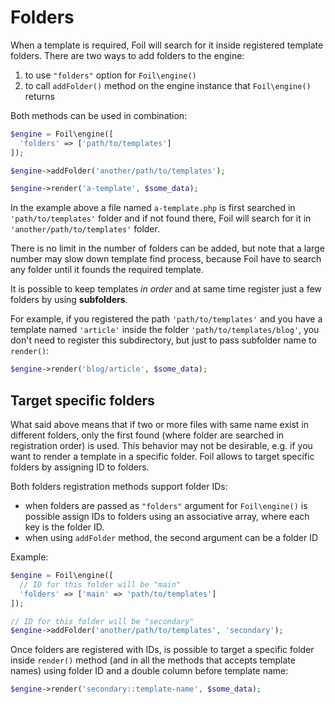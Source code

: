 <!--
currentMenu: "folders"
currentSection: "Getting Started"
title: "Folders"
-->

# Folders

When a template is required, Foil will search for it inside registered template folders. There are two ways to add folders to the engine:

 1. to use `"folders"` option for `Foil\engine()`
 2. to call `addFolder()` method on the engine instance that `Foil\engine()` returns

Both methods can be used in combination:

```php
$engine = Foil\engine([
  'folders' => ['path/to/templates']
]);

$engine->addFolder('another/path/to/templates');

$engine->render('a-template', $some_data);
```

In the example above a file named `a-template.php` is first searched in `'path/to/templates'` folder and if not found there, Foil will search for it in `'another/path/to/templates'` folder.

There is no limit in the number of folders can be added, but note that a large number may slow down template find process, because Foil have to search any folder until it founds the required template.

It is possible to keep templates *in order* and at same time register just a few folders by using **subfolders**.

For example, if you registered the path `'path/to/templates'` and you have a template named `'article'` inside the folder `'path/to/templates/blog'`,
you don't need to register this subdirectory, but just to pass subfolder name to `render()`:

```php
$engine->render('blog/article', $some_data);
```

## Target specific folders

What said above means that if two or more files with same name exist in different folders, only the first found (where folder are searched in registration order) is used. This behavior may not be desirable, e.g. if you want to render a template in a specific folder. Foil allows to target specific folders by assigning ID to folders.

Both folders registration methods support folder IDs:

 - when folders are passed as `"folders"` argument for `Foil\engine()` is possible assign IDs to folders using an associative array, where each key is the folder ID.
 - when using `addFolder` method, the second argument can be a folder ID

Example:

```php
$engine = Foil\engine([
  // ID for this folder will be "main"
  'folders' => ['main' => 'path/to/templates']
]);

// ID for this folder will be "secondary"
$engine->addFolder('another/path/to/templates', 'secondary');
```

Once folders are registered with IDs, is possible to target a specific folder inside `render()` method (and in all the methods that accepts template names) using folder ID and a double column before template name:

```php
$engine->render('secondary::template-name', $some_data);
```
